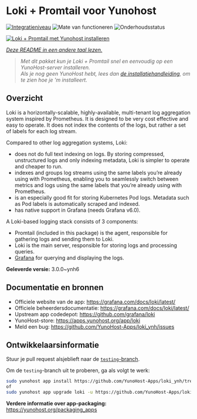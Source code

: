 <!--
NB: Deze README is automatisch gegenereerd door <https://github.com/YunoHost/apps/tree/master/tools/readme_generator>
Hij mag NIET handmatig aangepast worden.
-->

# Loki + Promtail voor Yunohost

[![Integratieniveau](https://apps.yunohost.org/badge/integration/loki)](https://ci-apps.yunohost.org/ci/apps/loki/)
![Mate van functioneren](https://apps.yunohost.org/badge/state/loki)
![Onderhoudsstatus](https://apps.yunohost.org/badge/maintained/loki)

[![Loki + Promtail met Yunohost installeren](https://install-app.yunohost.org/install-with-yunohost.svg)](https://install-app.yunohost.org/?app=loki)

*[Deze README in een andere taal lezen.](./ALL_README.md)*

> *Met dit pakket kun je Loki + Promtail snel en eenvoudig op een YunoHost-server installeren.*  
> *Als je nog geen YunoHost hebt, lees dan [de installatiehandleiding](https://yunohost.org/install), om te zien hoe je 'm installeert.*

## Overzicht

Loki is a horizontally-scalable, highly-available, multi-tenant log aggregation system inspired by Prometheus. It is designed to be very cost effective and easy to operate. It does not index the contents of the logs, but rather a set of labels for each log stream.

Compared to other log aggregation systems, Loki:

- does not do full text indexing on logs. By storing compressed, unstructured logs and only indexing metadata, Loki is simpler to operate and cheaper to run.
- indexes and groups log streams using the same labels you’re already using with Prometheus, enabling you to seamlessly switch between metrics and logs using the same labels that you’re already using with Prometheus.
- is an especially good fit for storing Kubernetes Pod logs. Metadata such as Pod labels is automatically scraped and indexed.
- has native support in Grafana (needs Grafana v6.0).

A Loki-based logging stack consists of 3 components:
- Promtail (included in this package) is the agent, responsible for gathering logs and sending them to Loki.
- Loki is the main server, responsible for storing logs and processing queries.
- [Grafana](https://github.com/Yunohost-Apps/grafana_ynh) for querying and displaying the logs.


**Geleverde versie:** 3.0.0~ynh6
## Documentatie en bronnen

- Officiele website van de app: <https://grafana.com/docs/loki/latest/>
- Officiele beheerdersdocumentatie: <https://grafana.com/docs/loki/latest/>
- Upstream app codedepot: <https://github.com/grafana/loki>
- YunoHost-store: <https://apps.yunohost.org/app/loki>
- Meld een bug: <https://github.com/YunoHost-Apps/loki_ynh/issues>

## Ontwikkelaarsinformatie

Stuur je pull request alsjeblieft naar de [`testing`-branch](https://github.com/YunoHost-Apps/loki_ynh/tree/testing).

Om de `testing`-branch uit te proberen, ga als volgt te werk:

```bash
sudo yunohost app install https://github.com/YunoHost-Apps/loki_ynh/tree/testing --debug
of
sudo yunohost app upgrade loki -u https://github.com/YunoHost-Apps/loki_ynh/tree/testing --debug
```

**Verdere informatie over app-packaging:** <https://yunohost.org/packaging_apps>

